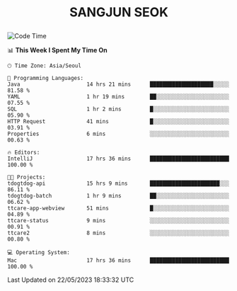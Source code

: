 <h1>
 <p align="center">
   SANGJUN SEOK
 </p>
</h1>

<!--START_SECTION:waka-->
![Code Time](http://img.shields.io/badge/Code%20Time-2%2C587%20hrs%2016%20mins-blue)

📊 **This Week I Spent My Time On** 

```text
🕑︎ Time Zone: Asia/Seoul

💬 Programming Languages: 
Java                     14 hrs 21 mins      ████████████████████░░░░░   81.58 % 
YAML                     1 hr 19 mins        ██░░░░░░░░░░░░░░░░░░░░░░░   07.55 % 
SQL                      1 hr 2 mins         █░░░░░░░░░░░░░░░░░░░░░░░░   05.90 % 
HTTP Request             41 mins             █░░░░░░░░░░░░░░░░░░░░░░░░   03.91 % 
Properties               6 mins              ░░░░░░░░░░░░░░░░░░░░░░░░░   00.63 % 

🔥 Editors: 
IntelliJ                 17 hrs 36 mins      █████████████████████████   100.00 % 

🐱‍💻 Projects: 
tdogtdog-api             15 hrs 9 mins       ██████████████████████░░░   86.11 % 
tdogtdog-batch           1 hr 9 mins         ██░░░░░░░░░░░░░░░░░░░░░░░   06.62 % 
ttcare-app-webview       51 mins             █░░░░░░░░░░░░░░░░░░░░░░░░   04.89 % 
ttcare-status            9 mins              ░░░░░░░░░░░░░░░░░░░░░░░░░   00.91 % 
ttcare2                  8 mins              ░░░░░░░░░░░░░░░░░░░░░░░░░   00.80 % 

💻 Operating System: 
Mac                      17 hrs 36 mins      █████████████████████████   100.00 % 
```


 Last Updated on 22/05/2023 18:33:32 UTC
<!--END_SECTION:waka-->
